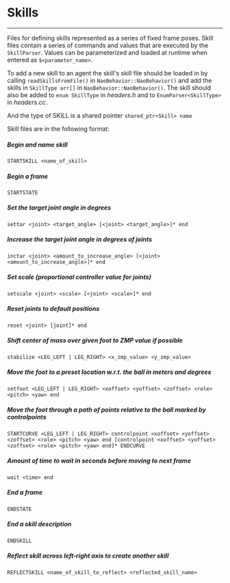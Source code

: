# Skills
---

Files for defining skills represented as a series of fixed frame poses.  Skill files contain a series of commands and values that are executed by the `SkillParser`.  Values can be parameterized and loaded at runtime when entered as `$<parameter_name>`.

To add a new skill to an agent the skill's skill file should be loaded in by calling `readSkillsFromFile()` in `NaoBehavior::NaoBehavior()` and add the skills in `SkillType arr[]` in `NaoBehavior::NaoBehavior()`.  The skill should also be added to `enum SkillType` in *headers.h* and to `EnumParser<SkillType>` in *headers.cc*. 

And the type of SKILL is a shared pointer `shared_ptr<Skill> name`

Skill files are in the following format:

##### Begin and name skill
`STARTSKILL <name_of_skill>`

##### Begin a frame
`STARTSTATE` 

##### Set the target joint angle in degrees
`settar <joint> <target_angle> [<joint> <target_angle>]* end`

##### Increase the target joint angle in degrees of joints
`inctar <joint> <amount_to_increase_angle> [<joint> <amount_to_increase_angle>]* end`

##### Set scale (proportional controller value for joints)
`setscale <joint> <scale> [<joint> <scale>]* end`

##### Reset joints to default positions
`reset <joint> [joint]* end`

##### Shift center of mass over given foot to ZMP value if possible
`stabilize <LEG_LEFT | LEG_RIGHT> <x_zmp_value> <y_zmp_value>`

##### Move the foot to a preset location w.r.t. the ball in meters and degrees
`setfoot <LEG_LEFT | LEG_RIGHT> <xoffset> <yoffset> <zoffset> <role> <pitch> <yaw> end`

##### Move the foot through a path of points relative to the ball marked by controlpoints 
`STARTCURVE <LEG_LEFT | LEG_RIGHT>
controlpoint <xoffset> <yoffset> <zoffset> <role> <pitch> <yaw> end
[controlpoint <xoffset> <yoffset> <zoffset> <role> <pitch> <yaw> end]*
ENDCURVE`

##### Amount of time to wait in seconds before moving to next frame
`wait <time> end`

##### End a frame
`ENDSTATE`

##### End a skill description
`ENDSKILL`

##### Reflect skill across left-right axis to create another skill
`REFLECTSKILL <name_of_skill_to_reflect> <reflected_skill_name>`
